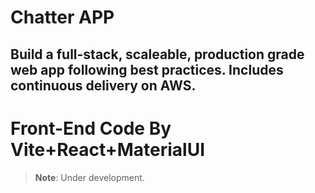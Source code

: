 # Chatter APP

## Build a full-stack, scaleable, production grade web app following best practices. Includes continuous delivery on AWS.

# Front-End Code By Vite+React+MaterialUI

> **Note**: Under development.
